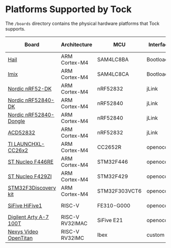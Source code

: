 Platforms Supported by Tock
===========================

The `/boards` directory contains the physical hardware platforms
that Tock supports.

| Board                                                         | Architecture    | MCU            | Interface  | App deployment | More Information |
|---------------------------------------------------------------|-----------------|----------------|------------|----------------|------------------------------------------|
| [Hail](hail/README.md)                                        | ARM Cortex-M4   | SAM4LC8BA      | Bootloader | tockloader     | https://tockos.org/hardware/#hail
| [Imix](imix/README.md)                                        | ARM Cortex-M4   | SAM4LC8CA      | Bootloader | tockloader     | https://tockos.org/hardware/#imix
| [Nordic nRF52-DK](nordic/nrf52dk/README.md)                   | ARM Cortex-M4   | nRF52832       | jLink      | tockloader     | https://tockos.org/hardware/#nrf52-family
| [Nordic nRF52840-DK](nordic/nrf52840dk/README.md)             | ARM Cortex-M4   | nRF52840       | jLink      | tockloader     | https://tockos.org/hardware/#nrf52-family
| [Nordic nRF52840-Dongle](nordic/nrf52840_dongle/README.md)    | ARM Cortex-M4   | nRF52840       | jLink      | tockloader     | https://tockos.org/hardware/#nrf52-family
| [ACD52832](acd52832/README.md)                                | ARM Cortex-M4   | nRF52832       | jLink      | tockloader     | https://tockos.org/hardware/#aconno
| [TI LAUNCHXL-CC26x2](launchxl/README.md)                      | ARM Cortex-M4   | CC2652R        | openocd    | tockloader     | https://tockos.org/hardware/#ti-launch-xl
| [ST Nucleo F446RE](nucleo_f446re/README.md)                   | ARM Cortex-M4   | STM32F446      | openocd    | custom         | https://tockos.org/hardware/#nucleo-f446re
| [ST Nucleo F429ZI](nucleo_f429zi/README.md)                   | ARM Cortex-M4   | STM32F429      | openocd    | custom         | https://tockos.org/hardware/#nucleo-f429zi
| [STM32F3Discovery kit](stm32f3discovery/README.md)            | ARM Cortex-M4   | STM32F303VCT6  | openocd    | custom         | https://tockos.org/hardware/#stm32-discovery
| [SiFive HiFive1](hifive1/README.md)                           | RISC-V          | FE310-G000     | openocd    | tockloader     | https://tockos.org/hardware/#sifive-hifive1
| [Digilent Arty A-7 100T](arty-e21/README.md)                  | RISC-V RV32IMAC | SiFive E21     | openocd    | tockloader     | https://tockos.org/hardware/#arty-e21
| [Nexys Video OpenTitan](opentitan/README.md)                  | RISC-V RV32IMC  | Ibex           | custom     | custom         | https://tockos.org/hardware/#opentitan

